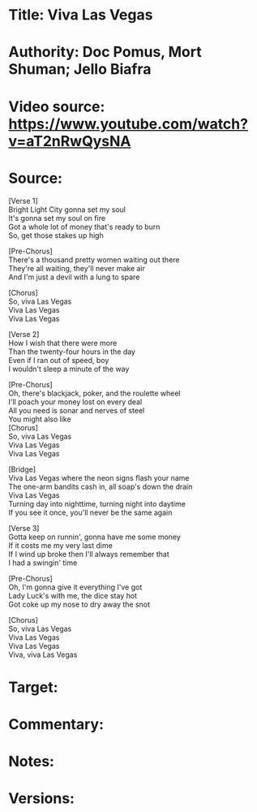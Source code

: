 # Title: Viva Las Vegas

# Authority: Doc Pomus, Mort Shuman; Jello Biafra

# Video source: https://www.youtube.com/watch?v=aT2nRwQysNA

# Source:

[Verse 1]  
Bright Light City gonna set my soul  
It's gonna set my soul on fire  
Got a whole lot of money that's ready to burn  
So, get those stakes up high  

[Pre-Chorus]  
There's a thousand pretty women waiting out there  
They're all waiting, they'll never make air  
And I'm just a devil with a lung to spare  

[Chorus]  
So, viva Las Vegas  
Viva Las Vegas  
Viva Las Vegas  

[Verse 2]  
How I wish that there were more  
Than the twenty-four hours in the day  
Even if I ran out of speed, boy  
I wouldn't sleep a minute of the way  

[Pre-Chorus]  
Oh, there's blackjack, poker, and the roulette wheel  
I'll poach your money lost on every deal  
All you need is sonar and nerves of steel  
You might also like  
[Chorus]  
So, viva Las Vegas  
Viva Las Vegas  
Viva Las Vegas  

[Bridge]  
Viva Las Vegas where the neon signs flash your name  
The one-arm bandits cash in, all soap's down the drain  
Viva Las Vegas  
Turning day into nighttime, turning night into daytime  
If you see it once, you'll never be the same again  

[Verse 3]  
Gotta keep on runnin', gonna have me some money  
If it costs me my very last dime  
If I wind up broke then I'll always remember that  
I had a swingin' time  

[Pre-Chorus]  
Oh, I'm gonna give it everything I've got  
Lady Luck's with me, the dice stay hot  
Got coke up my nose to dry away the snot  

[Chorus]  
So, viva Las Vegas  
Viva Las Vegas  
Viva Las Vegas  
Viva, viva Las Vegas  

# Target:  

# Commentary:  

# Notes:  

# Versions:  
